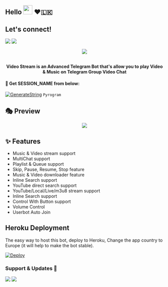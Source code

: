 ## Hello <img src="https://github.com/TheDudeThatCode/TheDudeThatCode/blob/master/Assets/Hi.gif" width="29px"> ❤️🇱🇰

## Let's connect!
<p>
    <a href="https://t.me/doozylab_lk" target="blank"><img src="https://img.shields.io/badge/@doozylab_lk-30302f?style=flat&logo=telegram" /></a>
    <a href="https://t.me/Lusiya_bot" target="blank"><img src="https://img.shields.io/badge/@demo_bot-30302f?style=flat&logo=telegram" /></a>


<p align="center"><a href="https://t.me/DOOZYvideoBOT"><img src="https://telegra.ph/file/a381b439e2bf6c61703f9.png"></a></p>
<p align="center">
    <br><b>Video Stream is an Advanced Telegram Bot that's allow you to play Video & Music on Telegram Group Video Chat</b><br>
</p>


#### 🧪 Get SESSION_NAME from below:

[![GenerateString](https://img.shields.io/badge/repl.it-generateString-yellowgreen)](https://replit.com/@doozylab-lk/Session-String-Generator-SL?v=1) ``Pyrogram``




## 🎭 Preview
<p align="center">
  <img src="https://telegra.ph/file/924af9899e7825d9427e3.jpg">
</p>

## ✨ Features
- Music & Video stream support
- MultiChat support
- Playlist & Queue support
- Skip, Pause, Resume, Stop feature
- Music & Video downloader feature
- Inline Search support
- YouTube direct search support
- YouTube/Local/Live/m3u8 stream support
- Inline Search support
- Control With Button support
- Volume Control
- Userbot Auto Join

## Heroku Deployment
The easy way to host this bot, deploy to Heroku, Change the app country to Europe (it will help to make the bot stable).

[![Deploy](https://www.herokucdn.com/deploy/button.svg)](https://heroku.com/deploy?template=https://github.com/doozylab-lk/video-stream)




### Support & Updates 🎑
<a href="https://t.me/dhananjayabots"><img src="https://img.shields.io/badge/Join-Group%20Support-blue.svg?style=for-the-badge&logo=Telegram"></a> <a href="https://t.me/dhananjayarecord"><img src="https://img.shields.io/badge/Join-Updates%20Channel-blue.svg?style=for-the-badge&logo=Telegram"></a>
